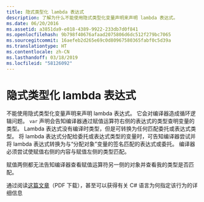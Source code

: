 ```yaml
---
title: 隐式类型化 lambda 表达式
description: 了解为什么不能使用隐式类型化变量声明来声明 lambda 表达式。
ms.date: 06/20/2016
ms.assetid: a3851da9-e018-4389-9922-233db7d0f841
ms.openlocfilehash: 9b798f40676afaad2075806d6dc512f279bc7065
ms.sourcegitcommit: 16aefeb2d265e69c0d80967580365fabf0c5d39a
ms.translationtype: HT
ms.contentlocale: zh-CN
ms.lasthandoff: 03/18/2019
ms.locfileid: "58126092"
---
```

# <a name="implicitly-typed-lambda-expressions"></a>隐式类型化 lambda 表达式

不能使用隐式类型化变量声明来声明 lambda 表达式。
它会对编译器造成循环逻辑问题。 `var` 声明会告知编译器通过赋值运算符右侧的表达式的类型查明变量的类型。 Lambda 表达式没有编译时类型，但是可转换为任何匹配委托或表达式类型。 将 lambda 表达式分配给委托或表达式类型的变量时，可告知编译器尝试并将 lambda 表达式转换为与“分配对象”变量的签名匹配的表达式或委托。 编译器必须尝试使赋值右侧的内容与赋值左侧的类型匹配。 

赋值两侧都无法告知编译器查看赋值运算符另一侧的对象并查看我的类型是否匹配。

通过阅读[这篇文章](https://download.microsoft.com/download/5/4/B/54B83DFE-D7AA-4155-9687-B0CF58FF65D7/type-inference.pdf)（PDF 下载），甚至可以获得有关 C# 语言为何指定该行为的详细信息
